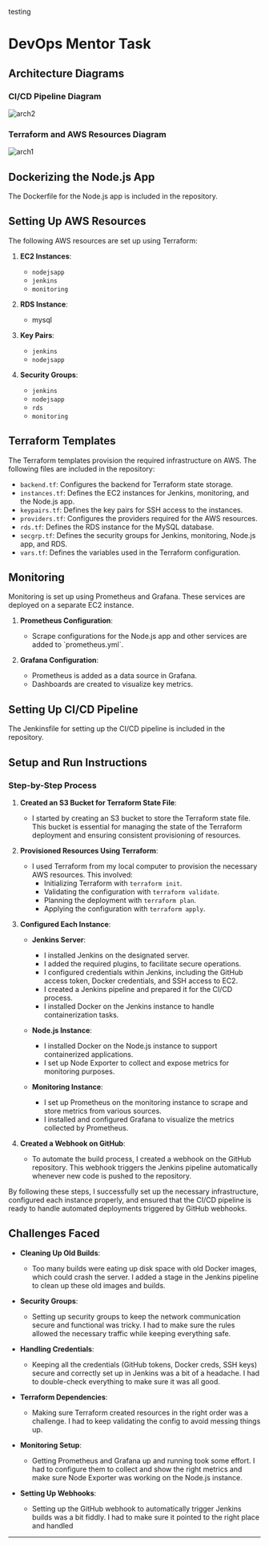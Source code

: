 testing

# DevOps Mentor Task

## Architecture Diagrams

### CI/CD Pipeline Diagram

![arch2](https://github.com/user-attachments/assets/84e7501b-e925-455c-8674-6e343225fd68)

### Terraform and AWS Resources Diagram

![arch1](https://github.com/user-attachments/assets/71f63fb4-f611-459e-93bb-6cd232a5771a)

## Dockerizing the Node.js App

The Dockerfile for the Node.js app is included in the repository.

## Setting Up AWS Resources

The following AWS resources are set up using Terraform:

1. **EC2 Instances**:

   - `nodejsapp`
   - `jenkins`
   - `monitoring`
2. **RDS Instance**:

   - mysql
3. **Key Pairs**:

   - `jenkins`
   - `nodejsapp`
4. **Security Groups**:

   - `jenkins`
   - `nodejsapp`
   - `rds`
   - `monitoring`

## Terraform Templates

The Terraform templates provision the required infrastructure on AWS. The following files are included in the repository:

- `backend.tf`: Configures the backend for Terraform state storage.
- `instances.tf`: Defines the EC2 instances for Jenkins, monitoring, and the Node.js app.
- `keypairs.tf`: Defines the key pairs for SSH access to the instances.
- `providers.tf`: Configures the providers required for the AWS resources.
- `rds.tf`: Defines the RDS instance for the MySQL database.
- `secgrp.tf`: Defines the security groups for Jenkins, monitoring, Node.js app, and RDS.
- `vars.tf`: Defines the variables used in the Terraform configuration.

## Monitoring

Monitoring is set up using Prometheus and Grafana. These services are deployed on a separate EC2 instance.

1. **Prometheus Configuration**:

   - Scrape configurations for the Node.js app and other services are added to \`prometheus.yml\`.
2. **Grafana Configuration**:

   - Prometheus is added as a data source in Grafana.
   - Dashboards are created to visualize key metrics.

## Setting Up CI/CD Pipeline

The Jenkinsfile for setting up the CI/CD pipeline is included in the repository.

## Setup and Run Instructions

### Step-by-Step Process

1. **Created an S3 Bucket for Terraform State File**:

   - I started by creating an S3 bucket to store the Terraform state file. This bucket is essential for managing the state of the Terraform deployment and ensuring consistent provisioning of resources.
2. **Provisioned Resources Using Terraform**:

   - I used Terraform from my local computer to provision the necessary AWS resources. This involved:
     - Initializing Terraform with `terraform init`.
     - Validating the configuration with `terraform validate`.
     - Planning the deployment with `terraform plan`.
     - Applying the configuration with `terraform apply`.
3. **Configured Each Instance**:

   - **Jenkins Server**:

     - I installed Jenkins on the designated server.
     - I added the required plugins, to facilitate secure operations.
     - I configured credentials within Jenkins, including the GitHub access token, Docker credentials, and SSH access to EC2.
     - I created a Jenkins pipeline and prepared it for the CI/CD process.
     - I installed Docker on the Jenkins instance to handle containerization tasks.
   - **Node.js Instance**:

     - I installed Docker on the Node.js instance to support containerized applications.
     - I set up Node Exporter to collect and expose metrics for monitoring purposes.
   - **Monitoring Instance**:

     - I set up Prometheus on the monitoring instance to scrape and store metrics from various sources.
     - I installed and configured Grafana to visualize the metrics collected by Prometheus.
4. **Created a Webhook on GitHub**:

   - To automate the build process, I created a webhook on the GitHub repository. This webhook triggers the Jenkins pipeline automatically whenever new code is pushed to the repository.

By following these steps, I successfully set up the necessary infrastructure, configured each instance properly, and ensured that the CI/CD pipeline is ready to handle automated deployments triggered by GitHub webhooks.

## Challenges Faced

- **Cleaning Up Old Builds**:

  - Too many builds were eating up disk space with old Docker images, which could crash the server. I added a stage in the Jenkins pipeline to clean up these old images and builds.
- **Security Groups**:

  - Setting up security groups to keep the network communication secure and functional was tricky. I had to make sure the rules allowed the necessary traffic while keeping everything safe.
- **Handling Credentials**:

  - Keeping all the credentials (GitHub tokens, Docker creds, SSH keys) secure and correctly set up in Jenkins was a bit of a headache. I had to double-check everything to make sure it was all good.
- **Terraform Dependencies**:

  - Making sure Terraform created resources in the right order was a challenge. I had to keep validating the config to avoid messing things up.
- **Monitoring Setup**:

  - Getting Prometheus and Grafana up and running took some effort. I had to configure them to collect and show the right metrics and make sure Node Exporter was working on the Node.js instance.
- **Setting Up Webhooks**:

  - Setting up the GitHub webhook to automatically trigger Jenkins builds was a bit fiddly. I had to make sure it pointed to the right place and handled

---
